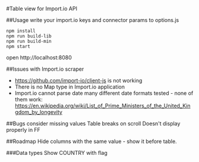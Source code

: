 #Table view for Import.io API

##Usage
write your import.io keys and connector params to options.js
```
npm install
npm run build-lib
npm run build-min
npm start
```
open http://localhost:8080

##Issues with Import.io scraper
- https://github.com/import-io/client-js is not working
- There is no Map type in Import.io application
- Import.io cannot parse date
many different date formats tested - none of them work: https://en.wikipedia.org/wiki/List_of_Prime_Ministers_of_the_United_Kingdom_by_longevity

##Bugs
consider missing values
Table breaks on scroll
Doesn't display properly in FF

##Roadmap
Hide columns with the same value - show it before table.

###Data types
Show COUNTRY with flag
